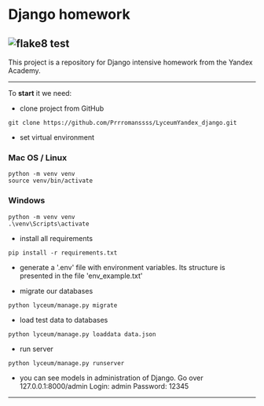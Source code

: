 # Django homework


## ![flake8 test](https://github.com/Prrromanssss/LyceumYandex_django/actions/workflows/python-package.yml/badge.svg)


This project is a repository for Django intensive homework from the Yandex Academy.

***
To __start__ it we need:
* clone project from GitHub
```commandline
git clone https://github.com/Prrromanssss/LyceumYandex_django.git
```
* set virtual environment
### Mac OS / Linux
```commandline
python -m venv venv
source venv/bin/activate
```
### Windows
```commandline
python -m venv venv
.\venv\Scripts\activate
```


* install all requirements
```commandline
pip install -r requirements.txt
```
* generate a '.env' file with environment variables. Its structure is presented in the file 'env_example.txt'

* migrate our databases
```commandline
python lyceum/manage.py migrate
```

* load test data to databases
```commandline
python lyceum/manage.py loaddata data.json
```

* run server
```commandline
python lyceum/manage.py runserver
```

* you can see models in administration of Django. Go over 127.0.0.1:8000/admin
Login: admin
Password: 12345
***
